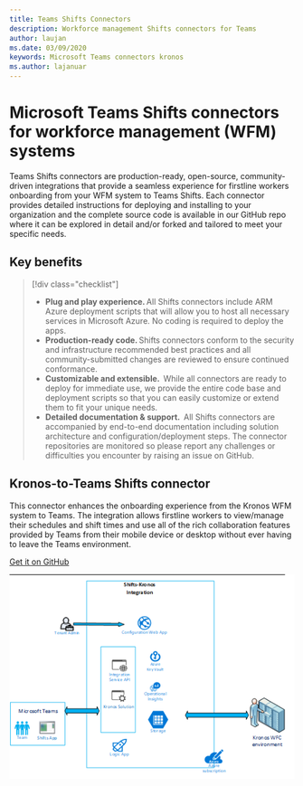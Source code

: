 ```yaml
---
title: Teams Shifts Connectors
description: Workforce management Shifts connectors for Teams
author: laujan
ms.date: 03/09/2020
keywords: Microsoft Teams connectors kronos
ms.author: lajanuar
---
```


# Microsoft Teams Shifts connectors for workforce management (WFM) systems

Teams Shifts connectors are production-ready, open-source, community-driven integrations that provide a seamless experience for firstline workers onboarding from your WFM system to Teams Shifts. Each connector provides detailed instructions for deploying and installing to your organization and the complete source code is available in our GitHub repo where it can be explored in detail and/or forked and tailored to meet your specific needs.

## Key benefits

> [!div class="checklist"]
>
> * **Plug and play experience.** All Shifts connectors include ARM Azure deployment scripts that will allow you to host all necessary services in Microsoft Azure. No coding is required to deploy the apps.
> * **Production-ready code.** Shifts connectors conform to the security and infrastructure recommended best practices and all community-submitted changes are reviewed to ensure continued conformance.
> * **Customizable and extensible.**  While all connectors are ready to deploy for immediate use, we provide the entire code base and deployment scripts so that you can easily customize or extend them to fit your unique needs.
> * **Detailed documentation & support.**  All Shifts connectors are accompanied by end-to-end documentation including solution architecture and configuration/deployment steps. The connector repositories are monitored so please report any challenges or difficulties you encounter by raising an issue on GitHub.

## Kronos-to-Teams Shifts connector

This connector enhances the onboarding experience from the Kronos WFM system to Teams. The integration allows firstline workers to view/manage their schedules and shift times and use all of the rich collaboration features provided by Teams from their mobile device or desktop without ever having to leave the Teams environment.

[Get it on GitHub]( https://aka.ms/KronosShiftsConnector)

![Kronos integration diagram](../assets/images/kronos-connector.png)